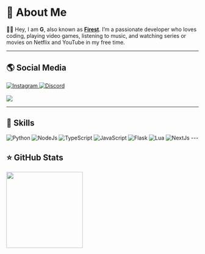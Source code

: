 # 📄 About Me

👋🏻 Hey, I am **G**, also known as [**Firest**](https://github.com/callmefirest). I’m a passionate developer who loves coding, playing video games, listening to music, and watching series or movies on Netflix and YouTube in my free time.

---

## 🌎 Social Media

<a href="https://instagram.com/ifirestx">
	<picture>
		<source srcset="https://skillicons.dev/icons?i=instagram" media="(prefers-color-scheme: dark)" />
		<source srcset="https://skillicons.dev/icons?i=instagram" media="(prefers-color-scheme: light), (prefers-color-scheme: no-preference)" />
		<img src="https://skillicons.dev/icons?i=instagram" alt="Instagram" title="Instagram" />
	</picture>
</a>

<a href="[https://discord.com/users/163656084714815491](https://discord.gg/ZJXCvnm9)">
	<picture>
		<source srcset="https://skillicons.dev/icons?i=discord&theme=dark" media="(prefers-color-scheme: dark)" />
		<source srcset="https://skillicons.dev/icons?i=discord&theme=light" media="(prefers-color-scheme: light), (prefers-color-scheme: no-preference)" />
		<img src="https://skillicons.dev/icons?i=discord&theme=light" alt="Discord" title="Discord" />
	</picture>
</a>

<br />
<br />

<picture>
	<source srcset="https://lanyard.cnrad.dev/api/1170456290791800876?animated=false&showDisplayName=true" media="(prefers-color-scheme: dark)" />
  	<source srcset="https://lanyard.cnrad.dev/api/1170456290791800876?animated=false&showDisplayName=true" media="(prefers-color-scheme: light), (prefers-color-scheme: no-preference)" />
  	<img src="https://lanyard.cnrad.dev/api/1170456290791800876?animated=false&showDisplayName=true" />
</picture>

---

## 🚀 Skills

<picture>
	<source srcset="https://skillicons.dev/icons?i=python" media="(prefers-color-scheme: dark)" />
  	<source srcset="https://skillicons.dev/icons?i=python" media="(prefers-color-scheme: light), (prefers-color-scheme: no-preference)" />
  	<img src="https://skillicons.dev/icons?i=nodejs" alt="Python" title="Python" />
</picture>

<picture>
	<source srcset="https://skillicons.dev/icons?i=nodejs" media="(prefers-color-scheme: dark)" />
  	<source srcset="https://skillicons.dev/icons?i=nodejs" media="(prefers-color-scheme: light), (prefers-color-scheme: no-preference)" />
  	<img src="https://skillicons.dev/icons?i=nodejs" alt="NodeJs" title="NodeJs" />
</picture>

<picture>
	<source srcset="https://skillicons.dev/icons?i=typescript" media="(prefers-color-scheme: dark)" />
  	<source srcset="https://skillicons.dev/icons?i=typescript" media="(prefers-color-scheme: light), (prefers-color-scheme: no-preference)" />
  	<img src="https://skillicons.dev/icons?i=typescript" alt="TypeScript" title="TypeScript" />
</picture>

<picture>
	<source srcset="https://skillicons.dev/icons?i=javascript" media="(prefers-color-scheme: dark)" />
  	<source srcset="https://skillicons.dev/icons?i=javascript" media="(prefers-color-scheme: light), (prefers-color-scheme: no-preference)" />
  	<img src="https://skillicons.dev/icons?i=javascript" alt="JavaScript" title="JavaScript" />
</picture>

<picture>
	<source srcset="https://skillicons.dev/icons?i=flask" media="(prefers-color-scheme: dark)" />
  	<source srcset="https://skillicons.dev/icons?i=flask" media="(prefers-color-scheme: light), (prefers-color-scheme: no-preference)" />
  	<img src="https://skillicons.dev/icons?i=flask" alt="Flask" title="Flask" />
</picture>

<picture>
	<source srcset="https://skillicons.dev/icons?i=lua" media="(prefers-color-scheme: dark)" />
  	<source srcset="https://skillicons.dev/icons?i=lua" media="(prefers-color-scheme: light), (prefers-color-scheme: no-preference)" />
  	<img src="https://skillicons.dev/icons?i=lua" alt="Lua" title="Lua" />
</picture>

<picture>
	<source srcset="https://skillicons.dev/icons?i=nextjs" media="(prefers-color-scheme: dark)" />
  	<source srcset="https://skillicons.dev/icons?i=nextjs" media="(prefers-color-scheme: light), (prefers-color-scheme: no-preference)" />
  	<img src="https://skillicons.dev/icons?i=nextjs" alt="NextJs" title="NextJs" />
</picture>
---

## ⭐ GitHub Stats

<picture>
	<source srcset="https://github-readme-stats.vercel.app/api?username=callmefirest&bg_color=1a1c1f&border_radius=7.5&hide_border=true&show_icons=true&include_all_commits=true&number_format=long&theme=github_dark" media="(prefers-color-scheme: dark)" />
   	<source srcset="https://github-readme-stats.vercel.app/api?username=callmefirest&bg_color=1a1c1f&border_radius=7.5&hide_border=true&show_icons=true&include_all_commits=true&number_format=long&theme=github_dark" media="(prefers-color-scheme: light), (prefers-color-scheme: no-preference)" />
   	<img height=200 align="center" src="https://github-readme-stats.vercel.app/api?username=callmefirest&bg_color=1a1c1f&border_radius=7.5&hide_border=true&show_icons=true&include_all_commits=true&number_format=long&theme=github_dark" />
</picture>
